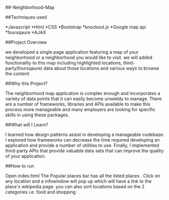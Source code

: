 ##-Neighborhood-Map


##Techniques used

*Javascript
*Html
*CSS 
*Bootstrap
*knockout.js
*Google map api
*foursqaure
*AJAX

##Project Overview

we developed a single page application featuring a map of your neighborhood or a neighborhood you would like to visit. we will  added functionality to this map including highlighted locations, third-party(foursqaure) data about those locations and various ways to browse the content

##Why this Project?

The neighborhood map application is complex enough and incorporates a variety of data points that it can easily become unwieldy to manage. There are a number of frameworks, libraries and APIs available to make this process more manageable and many employers are looking for specific skills in using these packages.

##What will I Learn?

I learned how design patterns assist in developing a manageable codebase. I explored how frameworks can decrease the time required developing an application and provide a number of utilities  to use. Finally, I implemented third-party APIs that provide valuable data sets that can improve the quality of your application.


##How to run

Open index.html
The Popular places bar has all the listed places . 
Click on any location and a infowindow will pop up which will have a link to the place's wikipedia page.
you can also sort locations based on the 2 categories i.e. food and shopping
